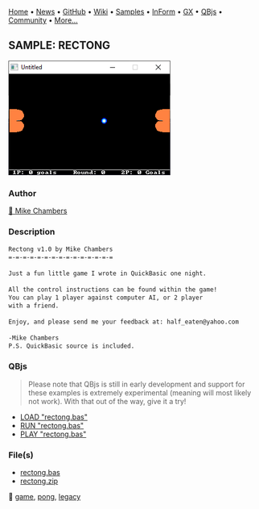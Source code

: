 [Home](https://qb64.com) • [News](../../news.md) • [GitHub](https://github.com/QB64Official/qb64) • [Wiki](https://github.com/QB64Official/qb64/wiki) • [Samples](../../samples.md) • [InForm](../../inform.md) • [GX](../../gx.md) • [QBjs](../../qbjs.md) • [Community](../../community.md) • [More...](../../more.md)

## SAMPLE: RECTONG

![screenshot.png](img/screenshot.png)

### Author

[🐝 Mike Chambers](../mike-chambers.md) 

### Description

```text
Rectong v1.0 by Mike Chambers
=-=-=-=-=-=-=-=-=-=-=-=-=-=-=

Just a fun little game I wrote in QuickBasic one night.

All the control instructions can be found within the game!
You can play 1 player against computer AI, or 2 player
with a friend.

Enjoy, and please send me your feedback at: half_eaten@yahoo.com

-Mike Chambers
P.S. QuickBasic source is included.
```

### QBjs

> Please note that QBjs is still in early development and support for these examples is extremely experimental (meaning will most likely not work). With that out of the way, give it a try!

* [LOAD "rectong.bas"](https://v6p9d9t4.ssl.hwcdn.net/html/5963335/index.html?src=https://qb64.com/samples/rectong/src/rectong.bas)
* [RUN "rectong.bas"](https://v6p9d9t4.ssl.hwcdn.net/html/5963335/index.html?mode=auto&src=https://qb64.com/samples/rectong/src/rectong.bas)
* [PLAY "rectong.bas"](https://v6p9d9t4.ssl.hwcdn.net/html/5963335/index.html?mode=play&src=https://qb64.com/samples/rectong/src/rectong.bas)

### File(s)

* [rectong.bas](src/rectong.bas)
* [rectong.zip](src/rectong.zip)

🔗 [game](../game.md), [pong](../pong.md), [legacy](../legacy.md)

